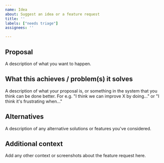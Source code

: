 ```yaml
---
name: Idea
about: Suggest an idea or a feature request
title: ''
labels: ["needs triage"]
assignees: ''

---
```


## Proposal
A description of what you want to happen.

## What this achieves / problem(s) it solves 
A description of what your proposal is, or something in the system that you think can be done better. For e.g. "I think we can improve X by doing..." or "I think it's frustrating when..."

## Alternatives
A description of any alternative solutions or features you've considered.

## Additional context
Add any other context or screenshots about the feature request here.
